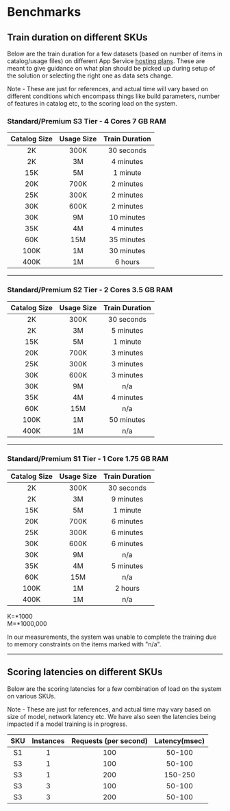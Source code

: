 # Benchmarks 

## Train duration on different SKUs

Below are the train duration for a few datasets (based on number of items in catalog/usage files) on different App Service [hosting plans](https://azure.microsoft.com/en-us/pricing/details/app-service/). These are meant to give guidance on what plan should be picked up during setup of the solution or selecting the right one as data sets change.

Note - These are just for references, and actual time will vary based on different conditions which encompass things like build parameters, number of features in catalog etc, to the scoring load on the system.

### Standard/Premium S3 Tier - 4 Cores 7 GB RAM

|Catalog Size|Usage Size|Train Duration|
|:-:|:-:|:-:|
|2K|300K|30 seconds|
|2K|3M|4 minutes|
|15K|5M|1 minute|
|20K|700K|2 minutes|
|25K|300K|2 minutes|
|30K|600K|2 minutes|
|30K|9M|10 minutes|
|35K|4M|4 minutes|
|60K|15M|35 minutes|
|100K|1M|30 minutes|
|400K|1M|6 hours|

---

### Standard/Premium S2 Tier - 2 Cores 3.5 GB RAM

|Catalog Size|Usage Size|Train Duration|
|:-:|:-:|:-:|
|2K|300K|30 seconds|
|2K|3M|5 minutes|
|15K|5M|1 minute|
|20K|700K|3 minutes|
|25K|300K|3 minutes|
|30K|600K|3 minutes|
|30K|9M|n/a|
|35K|4M|4 minutes|
|60K|15M|n/a|
|100K|1M|50 minutes|
|400K|1M|n/a|

---

### Standard/Premium S1 Tier - 1 Core 1.75 GB RAM

|Catalog Size|Usage Size|Train Duration|
|:-:|:-:|:-:|
|2K|300K|30 seconds|
|2K|3M|9 minutes|
|15K|5M|1 minute|
|20K|700K|6 minutes|
|25K|300K|6 minutes|
|30K|600K|6 minutes|
|30K|9M|n/a|
|35K|4M|5 minutes|
|60K|15M|n/a|
|100K|1M|2 hours|
|400K|1M|n/a|

K=*1000  
M=*1000,000

In our measurements, the system was unable to complete the training due to memory constraints on the items marked with "n/a".

---

## Scoring latencies on different SKUs

Below are the scoring latencies for a few combination of load on the system on various SKUs.

Note - These are just for references, and actual time may vary based on size of model, network latency etc. We have also seen the latencies being impacted if a model training is in progress.



|SKU|Instances|Requests (per second)|Latency(msec)| 
|:-:|:-:|:-:|:-:|
|S1|1|100|50-100|
|S3|1|100|50-100|
|S3|1|200|150-250|
|S3|3|100|50-100|
|S3|3|200|50-100|
